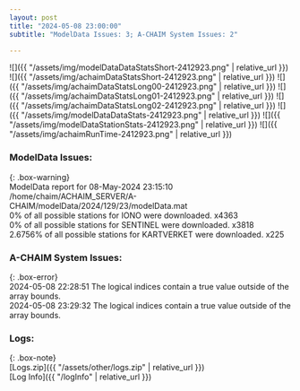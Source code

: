```yaml
---
layout: post
title: "2024-05-08 23:00:00"
subtitle: "ModelData Issues: 3; A-CHAIM System Issues: 2"

---
```


![]({{ "/assets/img/modelDataDataStatsShort-2412923.png" | relative_url }})
![]({{ "/assets/img/achaimDataStatsShort-2412923.png" | relative_url }})
![]({{ "/assets/img/achaimDataStatsLong00-2412923.png" | relative_url }})
![]({{ "/assets/img/achaimDataStatsLong01-2412923.png" | relative_url }})
![]({{ "/assets/img/achaimDataStatsLong02-2412923.png" | relative_url }})
![]({{ "/assets/img/modelDataDataStats-2412923.png" | relative_url }})
![]({{ "/assets/img/modelDataStationStats-2412923.png" | relative_url }})
![]({{ "/assets/img/achaimRunTime-2412923.png" | relative_url }})


### ModelData Issues:  
  
{: .box-warning}  
 ModelData report for 08-May-2024 23:15:10   
 /home/chaim/ACHAIM_SERVER/A-CHAIM/modelData/2024/129/23/modelData.mat   
 0% of all possible stations for IONO were downloaded. x4363   
 0% of all possible stations for SENTINEL were downloaded. x3818   
 2.6756% of all possible stations for KARTVERKET were downloaded. x225   
  
### A-CHAIM System Issues:  
  
{: .box-error}  
2024-05-08 22:28:51 The logical indices contain a true value outside of the array bounds.  
2024-05-08 23:29:32 The logical indices contain a true value outside of the array bounds.  

### Logs:  
  
{: .box-note}  
[Logs.zip]({{ "/assets/other/logs.zip" | relative_url }})  
[Log Info]({{ "/logInfo" | relative_url }})  
